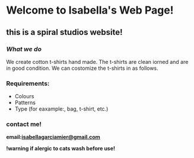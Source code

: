 # Welcome to Isabella's Web Page!



## this is a spiral studios website!

### _What we do_
We create cotton t-shirts hand made. The t-shirts 
are clean iorned and are in good condition. We can
costomize the t-shirts in as follows.

### Requirements:
- Colours
- Patterns
- Type (for eaxample:, bag, t-shirt, etc.)

### contact me!
**email:isabellagarciamier@gmail.com**


**!warning if alergic to cats wash before use!**

